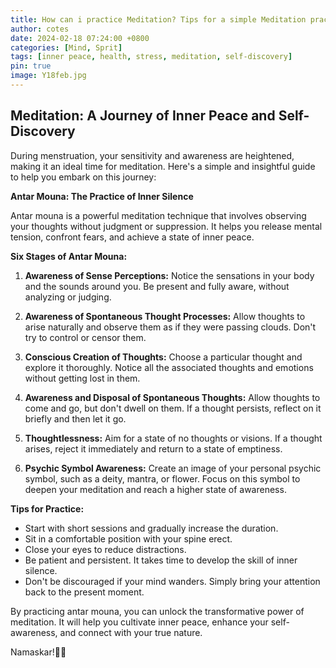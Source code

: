 ```yaml
---
title: How can i practice Meditation? Tips for a simple Meditation practice...
author: cotes
date: 2024-02-18 07:24:00 +0800
categories: [Mind, Sprit]
tags: [inner peace, health, stress, meditation, self-discovery]
pin: true
image: Y18feb.jpg
---
```


## Meditation: A Journey of Inner Peace and Self-Discovery

During menstruation, your sensitivity and awareness are heightened, making it an ideal time for meditation. Here's a simple and insightful guide to help you embark on this journey:

**Antar Mouna: The Practice of Inner Silence**

Antar mouna is a powerful meditation technique that involves observing your thoughts without judgment or suppression. It helps you release mental tension, confront fears, and achieve a state of inner peace.

**Six Stages of Antar Mouna:**

1. **Awareness of Sense Perceptions:** Notice the sensations in your body and the sounds around you. Be present and fully aware, without analyzing or judging.

2. **Awareness of Spontaneous Thought Processes:** Allow thoughts to arise naturally and observe them as if they were passing clouds. Don't try to control or censor them.

3. **Conscious Creation of Thoughts:** Choose a particular thought and explore it thoroughly. Notice all the associated thoughts and emotions without getting lost in them.

4. **Awareness and Disposal of Spontaneous Thoughts:** Allow thoughts to come and go, but don't dwell on them. If a thought persists, reflect on it briefly and then let it go.

5. **Thoughtlessness:** Aim for a state of no thoughts or visions. If a thought arises, reject it immediately and return to a state of emptiness.

6. **Psychic Symbol Awareness:** Create an image of your personal psychic symbol, such as a deity, mantra, or flower. Focus on this symbol to deepen your meditation and reach a higher state of awareness.

**Tips for Practice:**

- Start with short sessions and gradually increase the duration.
- Sit in a comfortable position with your spine erect.
- Close your eyes to reduce distractions.
- Be patient and persistent. It takes time to develop the skill of inner silence.
- Don't be discouraged if your mind wanders. Simply bring your attention back to the present moment.

By practicing antar mouna, you can unlock the transformative power of meditation. It will help you cultivate inner peace, enhance your self-awareness, and connect with your true nature.

Namaskar!🙏✨